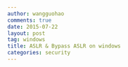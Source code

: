```yaml
---
author: wangguohao
comments: true
date: 2015-07-22
layout: post
tag: windows
title: ASLR & Bypass ASLR on windows
categories: security
---
```


